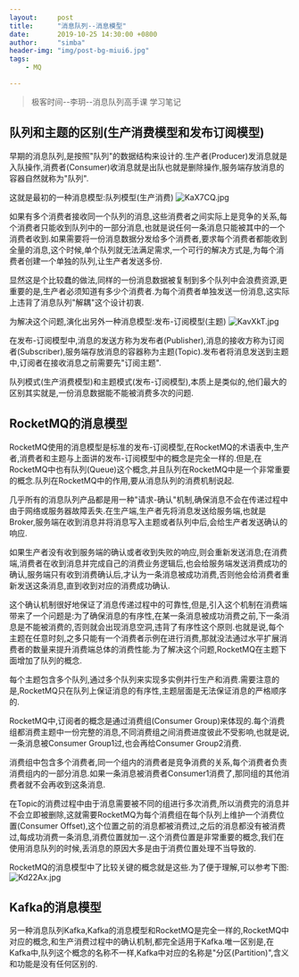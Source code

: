 ```yaml
---
layout:     post
title:      "消息队列--消息模型"
date:       2019-10-25 14:30:00 +0800
author:     "simba"
header-img: "img/post-bg-miui6.jpg"
tags:
    - MQ

---
```


> 极客时间--李玥--消息队列高手课 学习笔记

##	队列和主题的区别(生产消费模型和发布订阅模型)

早期的消息队列,是按照"队列"的数据结构来设计的.生产者(Producer)发消息就是入队操作,消费者(Consumer)收消息就是出队也就是删除操作,服务端存放消息的容器自然就称为"队列".

这就是最初的一种消息模型:队列模型(生产消费)
![KaX7CQ.jpg](https://s2.ax1x.com/2019/10/25/KaX7CQ.jpg)

如果有多个消费者接收同一个队列的消息,这些消费者之间实际上是竞争的关系,每个消费者只能收到队列中的一部分消息,也就是说任何一条消息只能被其中的一个消费者收到.如果需要将一份消息数据分发给多个消费者,要求每个消费者都能收到全量的消息,这个时候,单个队列就无法满足需求,一个可行的解决方式是,为每个消费者创建一个单独的队列,让生产者发送多份.

显然这是个比较蠢的做法,同样的一份消息数据被复制到多个队列中会浪费资源,更重要的是,生产者必须知道有多少个消费者.为每个消费者单独发送一份消息,这实际上违背了消息队列"解耦"这个设计初衷.

为解决这个问题,演化出另外一种消息模型:发布-订阅模型(主题)
![KavXkT.jpg](https://s2.ax1x.com/2019/10/25/KavXkT.jpg)

在发布-订阅模型中,消息的发送方称为发布者(Publisher),消息的接收方称为订阅者(Subscriber),服务端存放消息的容器称为主题(Topic).发布者将消息发送到主题中,订阅者在接收消息之前需要先"订阅主题".

队列模式(生产消费模型)和主题模式(发布-订阅模型),本质上是类似的,他们最大的区别其实就是,一份消息数据能不能被消费多次的问题.


##	RocketMQ的消息模型

RocketMQ使用的消息模型是标准的发布-订阅模型,在RocketMQ的术语表中,生产者,消费者和主题与上面讲的发布-订阅模型中的概念是完全一样的.但是,在RocketMQ中也有队列(Queue)这个概念,并且队列在RocketMQ中是一个非常重要的概念.队列在RocketMQ中的作用,要从消息队列的消费机制说起.

几乎所有的消息队列产品都是用一种"请求-确认"机制,确保消息不会在传递过程中由于网络或服务器故障丢失.在生产端,生产者先将消息发送给服务端,也就是Broker,服务端在收到消息并将消息写入主题或者队列中后,会给生产者发送确认的响应.

如果生产者没有收到服务端的确认或者收到失败的响应,则会重新发送消息;在消费端,消费者在收到消息并完成自己的消费业务逻辑后,也会给服务端发送消费成功的确认,服务端只有收到消费确认后,才认为一条消息被成功消费,否则他会给消费者重新发送这条消息,直到收到对应的消费成功确认.

这个确认机制很好地保证了消息传递过程中的可靠性,但是,引入这个机制在消费端带来了一个问题是:为了确保消息的有序性,在某一条消息被成功消费之前,下一条消息是不能被消费的,否则就会出现消息空洞,违背了有序性这个原则.也就是说,每个主题在任意时刻,之多只能有一个消费者示例在进行消费,那就没法通过水平扩展消费者的数量来提升消费端总体的消费性能.为了解决这个问题,RocketMQ在主题下面增加了队列的概念.

每个主题包含多个队列,通过多个队列来实现多实例并行生产和消费.需要注意的是,RocketMQ只在队列上保证消息的有序性,主题层面是无法保证消息的严格顺序的.

RocketMQ中,订阅者的概念是通过消费组(Consumer Group)来体现的.每个消费组都消费主题中一份完整的消息,不同消费组之间消费进度彼此不受影响,也就是说,一条消息被Consumer Group1过,也会再给Consumer Group2消费.

消费组中包含多个消费者,同一个组内的消费者是竞争消费的关系,每个消费者负责消费组内的一部分消息.如果一条消息被消费者Consumer1消费了,那同组的其他消费者就不会再收到这条消息.

在Topic的消费过程中由于消息需要被不同的组进行多次消费,所以消费完的消息并不会立即被删除,这就需要RocketMQ为每个消费组在每个队列上维护一个消费位置(Consumer Offset),这个位置之前的消息都被消费过,之后的消息都没有被消费过,每成功消费一条消息,消费位置就加一.这个消费位置是非常重要的概念,我们在使用消息队列的时候,丢消息的原因大多是由于消费位置处理不当导致的.

RocketMQ的消息模型中了比较关键的概念就是这些.为了便于理解,可以参考下图:
![Kd22Ax.jpg](https://s2.ax1x.com/2019/10/25/Kd22Ax.jpg)


##	Kafka的消息模型
另一种消息队列Kafka,Kafka的消息模型和RocketMQ是完全一样的,RocketMQ中对应的概念,和生产消费过程中的确认机制,都完全适用于Kafka.唯一区别是,在Kafka中,队列这个概念的名称不一样,Kafka中对应的名称是"分区(Partition)",含义和功能是没有任何区别的.